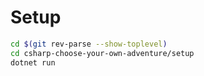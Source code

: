 # Setup

``` bash
cd $(git rev-parse --show-toplevel)
cd csharp-choose-your-own-adventure/setup
dotnet run
```